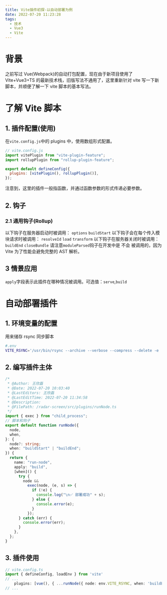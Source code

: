 ```yaml
---
title: Vite插件初探-以自动部署为例
date: 2022-07-20 11:23:28
tags:
  - 技术
  - Vue3
  - Vite
---
```


# 背景

之前写过 Vue(Webpack)的自动打包配置，现在由于新项目使用了 Vite+Vue3+TS 的最新技术栈，旧版写法不通用了，这里重新针对 vite 写一下新脚本，并顺便了解一下 vite 脚本的基本写法。

# 了解 Vite 脚本

## 1. 插件配置(使用)

在`vite.config.js`中的 plugins 中，使用数组形式配置。

```js
// vite.config.js
import vitePlugin from "vite-plugin-feature";
import rollupPlugin from "rollup-plugin-feature";

export default defineConfig({
  plugins: [vitePlugin(), rollupPlugin()],
});
```

注意到，这里的插件一般指函数，并通过函数参数的形式传递必要参数。

## 2. 钩子

### 2.1 通用钩子(Rollup)

以下钩子在服务器启动时被调用：
`options`
`buildStart`
以下钩子会在每个传入模块请求时被调用：
`resolveId`
`load`
`transform`
以下钩子在服务器关闭时被调用：
`buildEnd`
`closeBundle`
请注意`moduleParsed`钩子在开发中是 不会 被调用的，因为 Vite 为了性能会避免完整的 AST 解析。

## 3 情景应用

`apply`字段表示此插件在哪种情况被调用。可选值：`serve`,`build`

# 自动部署插件

## 1. 环境变量的配置

用来储存 rsync 同步脚本

```bash
#.env
VITE_RSYNC='/usr/bin/rsync --archive --verbose --compress --delete -e  "ssh -i ~/.ssh/id_rsa" /Users/bryan/workspace/radar-screen/dist/ njcm@192.168.101.206:/home/njcm/AppService/h5/radar-screen/'
```

## 2. 编写插件主体

```typescript
/*
 * @Author: 王欣磊
 * @Date: 2022-07-20 10:03:40
 * @LastEditors: 王欣磊
 * @LastEditTime: 2022-07-20 11:34:58
 * @Description:
 * @FilePath: /radar-screen/src/plugins/runNode.ts
 */
import { exec } from "child_process";
// 脚本和钩子
export default function runNode({
  node,
  when,
}: {
  node?: string;
  when: "buildStart" | "buildEnd";
}) {
  return {
    name: "run-node",
    apply: "build",
    [when]() {
      try {
        node &&
          exec(node, (e, s) => {
            if (!e) {
              console.log("\n✅ 部署成功" + s);
            } else {
              console.error(e);
            }
          });
      } catch (err) {
        console.error(err);
      }
    },
  };
}
```

## 3. 插件使用

```ts
// vite.config.ts
import { defineConfig, loadEnv } from 'vite'
// ...
    plugins: [vue(), { ...runNode({ node: env.VITE_RSYNC, when: 'buildEnd' }), apply: 'build' },],
// ...
```
